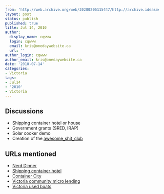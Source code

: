 ```yaml
---
from: 'http://web.archive.org/web/20200205115447/http://archive.ideasmeetings.org/wiki/Jul14,2010'
layout: post
status: publish
published: true
title: Jul 14, 2010
author:
  display_name: cqwww
  login: cqwww
  email: kris@onedaywebsite.ca
  url: ''
author_login: cqwww
author_email: kris@onedaywebsite.ca
date: '2010-07-14'
categories:
- Victoria
tags:
- Jul14
- '2010'
- Victoria
---
```


## Discussions

* Shipping container hotel or house
* Government grants (SRED, IRAP)
* Solar cooker demo
* Creation of the [awesome_shit_club](http://archive.ideasmeetings.org/wiki/Awesome_shit_club "Awesome shit club")

## URLs mentioned

* [Nerd Dinner](http://nerddinner.com/)
* [Shipping container hotel](http://www.inhabitat.com/2008/08/22/travelodge-shipping-container-hotel/)
* [Container City](http://www.containercity.com/)
* [Victoria community micro lending](http://www.communitymicrolending.ca/)
* [Victoria used boats](http://victoria.en.craigslist.ca/boa/)

